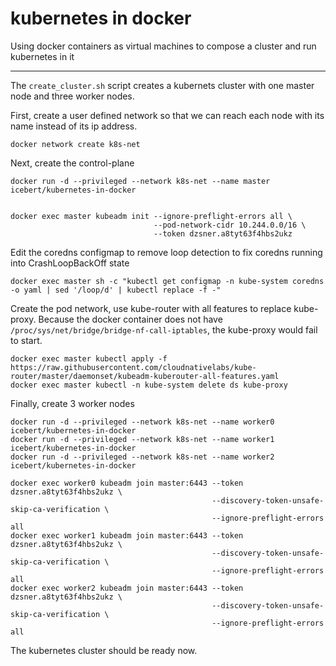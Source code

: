 # kubernetes in docker

Using docker containers as virtual machines to compose a cluster and run kubernetes in it

---

The `create_cluster.sh` script creates a kubernets cluster with one master node and three worker nodes.

First, create a user defined network so that we can reach each node with its name instead of its ip address.

```shell
docker network create k8s-net
```

Next, create the control-plane

```shell
docker run -d --privileged --network k8s-net --name master icebert/kubernetes-in-docker


docker exec master kubeadm init --ignore-preflight-errors all \
                                --pod-network-cidr 10.244.0.0/16 \
                                --token dzsner.a8tyt63f4hbs2ukz
```

Edit the coredns configmap to remove loop detection to fix coredns running into CrashLoopBackOff state

```shell
docker exec master sh -c "kubectl get configmap -n kube-system coredns -o yaml | sed '/loop/d' | kubectl replace -f -"
```

Create the pod network, use kube-router with all features to replace kube-proxy. Because the docker container does not have `/proc/sys/net/bridge/bridge-nf-call-iptables`, the kube-proxy would fail to start.

```shell
docker exec master kubectl apply -f https://raw.githubusercontent.com/cloudnativelabs/kube-router/master/daemonset/kubeadm-kuberouter-all-features.yaml
docker exec master kubectl -n kube-system delete ds kube-proxy
```

Finally, create 3 worker nodes

```shell
docker run -d --privileged --network k8s-net --name worker0 icebert/kubernetes-in-docker
docker run -d --privileged --network k8s-net --name worker1 icebert/kubernetes-in-docker
docker run -d --privileged --network k8s-net --name worker2 icebert/kubernetes-in-docker

docker exec worker0 kubeadm join master:6443 --token dzsner.a8tyt63f4hbs2ukz \
                                             --discovery-token-unsafe-skip-ca-verification \
                                             --ignore-preflight-errors all
docker exec worker1 kubeadm join master:6443 --token dzsner.a8tyt63f4hbs2ukz \
                                             --discovery-token-unsafe-skip-ca-verification \
                                             --ignore-preflight-errors all
docker exec worker2 kubeadm join master:6443 --token dzsner.a8tyt63f4hbs2ukz \
                                             --discovery-token-unsafe-skip-ca-verification \
                                             --ignore-preflight-errors all
```

The kubernetes cluster should be ready now.

